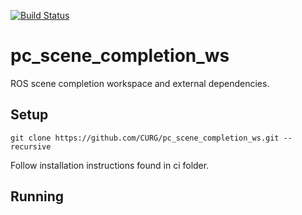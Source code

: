 [![Build Status](https://travis-ci.org/CURG/pc_scene_completion_ws.svg?branch=master)](https://travis-ci.org/CURG/pc_scene_completion_ws)

# pc_scene_completion_ws
ROS scene completion workspace and external dependencies. 

## Setup
```
git clone https://github.com/CURG/pc_scene_completion_ws.git --recursive
```

Follow installation instructions found in ci folder. 

## Running

